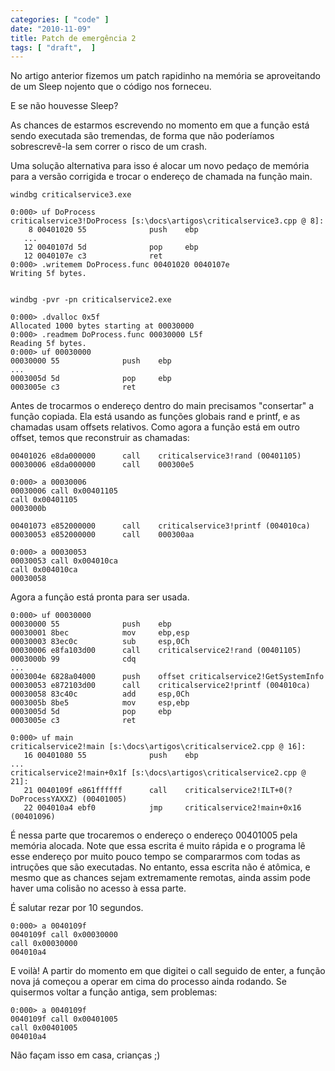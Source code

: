 ```yaml
---
categories: [ "code" ]
date: "2010-11-09"
title: Patch de emergência 2
tags: [ "draft",  ]
---
```

No artigo anterior fizemos um patch rapidinho na memória se aproveitando de um Sleep nojento que o código nos forneceu.

E se não houvesse Sleep?

As chances de estarmos escrevendo no momento em que a função está sendo executada são tremendas, de forma que não poderíamos sobrescrevê-la sem correr o risco de um crash.

Uma solução alternativa para isso é alocar um novo pedaço de memória para a versão corrigida e trocar o endereço de chamada na função main.

    
    windbg criticalservice3.exe
    
    0:000> uf DoProcess
    criticalservice3!DoProcess [s:\docs\artigos\criticalservice3.cpp @ 8]:
        8 00401020 55              push    ebp
       ...
       12 0040107d 5d              pop     ebp
       12 0040107e c3              ret
    0:000> .writemem DoProcess.func 00401020 0040107e
    Writing 5f bytes.

    
    windbg -pvr -pn criticalservice2.exe
    
    0:000> .dvalloc 0x5f
    Allocated 1000 bytes starting at 00030000
    0:000> .readmem DoProcess.func 00030000 L5f
    Reading 5f bytes.
    0:000> uf 00030000
    00030000 55              push    ebp
    ...
    0003005d 5d              pop     ebp
    0003005e c3              ret

Antes de trocarmos o endereço dentro do main precisamos "consertar" a função copiada. Ela está usando as funções globais rand e printf, e as chamadas usam offsets relativos. Como agora a função está em outro offset, temos que reconstruir as chamadas:

    
    00401026 e8da000000      call    criticalservice3!rand (00401105)
    00030006 e8da000000      call    000300e5
    
    0:000> a 00030006
    00030006 call 0x00401105
    call 0x00401105
    0003000b 
    
    00401073 e852000000      call    criticalservice3!printf (004010ca)
    00030053 e852000000      call    000300aa
    
    0:000> a 00030053
    00030053 call 0x004010ca
    call 0x004010ca
    00030058

Agora a função está pronta para ser usada.

    
    0:000> uf 00030000
    00030000 55              push    ebp
    00030001 8bec            mov     ebp,esp
    00030003 83ec0c          sub     esp,0Ch
    00030006 e8fa103d00      call    criticalservice2!rand (00401105)
    0003000b 99              cdq
    ...
    0003004e 6828a04000      push    offset criticalservice2!GetSystemInfo
    00030053 e872103d00      call    criticalservice2!printf (004010ca)
    00030058 83c40c          add     esp,0Ch
    0003005b 8be5            mov     esp,ebp
    0003005d 5d              pop     ebp
    0003005e c3              ret
    
    0:000> uf main
    criticalservice2!main [s:\docs\artigos\criticalservice2.cpp @ 16]:
       16 00401080 55              push    ebp
    ...
    criticalservice2!main+0x1f [s:\docs\artigos\criticalservice2.cpp @ 21]:
       21 0040109f e861ffffff      call    criticalservice2!ILT+0(?DoProcessYAXXZ) (00401005)
       22 004010a4 ebf0            jmp     criticalservice2!main+0x16 (00401096)

É nessa parte que trocaremos o endereço o endereço 00401005 pela memória alocada. Note que essa escrita é muito rápida e o programa lê esse endereço por muito pouco tempo se compararmos com todas as intruções que são executadas. No entanto, essa escrita não é atômica, e mesmo que as chances sejam extremamente remotas, ainda assim pode haver uma colisão no acesso à essa parte.

É salutar rezar por 10 segundos.

    
    0:000> a 0040109f
    0040109f call 0x00030000
    call 0x00030000
    004010a4

E voilà! A partir do momento em que digitei o call seguido de enter, a função nova já começou a operar em cima do processo ainda rodando. Se quisermos voltar a função antiga, sem problemas:

    
    0:000> a 0040109f
    0040109f call 0x00401005
    call 0x00401005
    004010a4

Não façam isso em casa, crianças ;)
